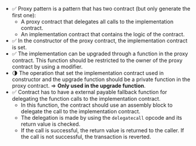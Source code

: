 - ✅ Proxy pattern is a pattern that has two contract (but only generate the first one):
  - A proxy contract that delegates all calls to the implementation contract.
  - An implementation contract that contains the logic of the contract.
- ✅ In the constructor of the proxy contract, the implementation contract is set.
- ✅ The implementation can be upgraded through a function in the proxy contract. This function should be restricted to the owner of the proxy contract by using a modifier.
- 🌗 The operation that set the implementation contract used in constructor and the upgrade function should be a private function in the proxy contract. => **Only used in the upgrade function**.
- ✅ Contract has to have a external payable fallback function for delegating the function calls to the implementation contract.
  - In this function, the contract should use an assembly block to delegate the call to the implementation contract.
  - The delegation is made by using the `delegatecall` opcode and its return value is checked.
  - If the call is successful, the return value is returned to the caller. If the call is not successful, the transaction is reverted.